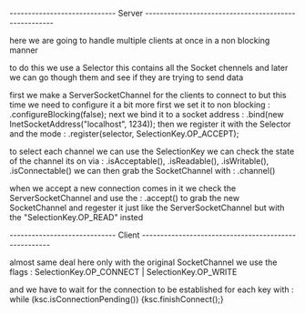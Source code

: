 
----------------------------- Server -----------------------------------------------------

here we are going to handle multiple clients at once in a non blocking manner

to do this we use a Selector
this contains all the Socket chennels and later we can go though them and see if they are trying to send data

first we make a ServerSocketChannel for the clients to connect to
but this time we need to configure it a bit more
first we set it to non blocking : 						.configureBlocking(false);
next we bind it to a socket address : 					.bind(new InetSocketAddress("localhost", 1234));
then we register it with the Selector and the mode : 	.register(selector, SelectionKey.OP_ACCEPT);

to select each channel we can use the SelectionKey
we can check the state of the channel its on via :		.isAcceptable(), .isReadable(), .isWritable(), .isConnectable()
we can then grab the SocketChannel with :				.channel()

when we accept a new connection comes in it we check the ServerSocketChannel and use the :	.accept()
to grab the new SocketChannel and regester it just like the ServerSocketChannel but with the "SelectionKey.OP_READ" insted

----------------------------- Client -----------------------------------------------------

almost same deal here only with the original SocketChannel we use the flags : 	SelectionKey.OP_CONNECT | SelectionKey.OP_WRITE

and we have to wait for the connection to be established for each key with : 	while (ksc.isConnectionPending()) {ksc.finishConnect();}